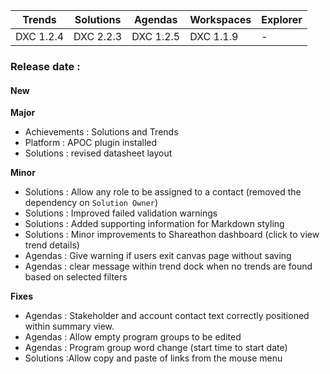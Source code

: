 Trends|Solutions|Agendas|Workspaces|Explorer
|----|----|----|----|----
|DXC 1.2.4|DXC 2.2.3|DXC 1.2.5|DXC 1.1.9|-

### Release date : 
#### New
**Major**
- Achievements : Solutions and Trends
- Platform : APOC plugin installed
- Solutions : revised datasheet layout

**Minor**
- Solutions : Allow any role to be assigned to a contact (removed the dependency on `Solution Owner`)
- Solutions : Improved failed validation warnings
- Solutions : Added supporting information for Markdown styling
- Solutions : Minor improvements to Shareathon dashboard (click to view trend details)
- Agendas : Give warning if users exit canvas page without saving
- Agendas : clear message within trend dock when no trends are found based on selected filters


**Fixes**
- Agendas : Stakeholder and account contact text correctly positioned within summary view.
- Agendas : Allow empty program groups to be edited
- Agendas : Program group word change (start time to start date)
- Solutions :Allow copy and paste of links from the mouse menu